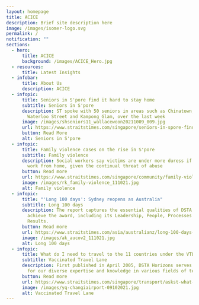 ```yaml
---
layout: homepage
title: ACICE
description: Brief site description here
image: /images/isomer-logo.svg
permalink: /
notification: ""
sections:
  - hero:
      title: ACICE
      background: /images/ACICE_Hero.jpg
  - resources:
      title: Latest Insights
  - infobar:
      title: About Us
      description: ACICE
  - infopic:
      title: Seniors in S'pore find it hard to stay home
      subtitle: Seniors in S'pore
      description: ST spoke with 50 seniors in areas such as Chinatown, Beach Road,
        Waterloo Street and Kampong Glam, over the last week
      image: /images/shseniors11_wallacewoon20211009_009.jpg
      url: https://www.straitstimes.com/singapore/seniors-in-spore-find-it-hard-to-stay-home-in-order-to-stay-safe-amid-covid-19
      button: Read More
      alt: Seniors in S'pore
  - infopic:
      title: Family violence cases on the rise in S'pore
      subtitle: Family violence
      description: Social workers say victims are under more duress if the couple both
        work from home, given the continual threat of abuse
      button: Read more
      url: https://www.straitstimes.com/singapore/community/family-violence-cases-on-the-rise-in-spore-amid-covid-19-pandemic
      image: /images/rk_family-violence_111021.jpg
      alt: Family violence
  - infopic:
      title: "'Long 100 days': Sydney reopens as Australia"
      subtitle: Long 100 days
      description: The report captures the essential qualities of DSTA that helped it
        achieve the award, including its Leadership, People, Processes and
        Results.
      button: Read more
      url: https://www.straitstimes.com/asia/australianz/long-100-days-sydney-reopens-as-australia-looks-to-live-with-covid-19
      image: /images/ak_aucov2_111021.jpg
      alt: Long 100 days
  - infopic:
      title: What do I need to travel to the 11 countries under the VTL?
      subtitle: Vaccinated Travel Lane
      description: First published in April 2005, DSTA Horizons serves as a repository
        for our diverse expertise and knowledge in various fields of technology
      button: Read more
      url: https://www.straitstimes.com/singapore/transport/askst-what-do-i-need-to-travel-to-the-11-countries-under-the-vaccinated-travel
      image: /images/yq-changiairport-09102021.jpg
      alt: Vaccinated Travel Lane
---
```


